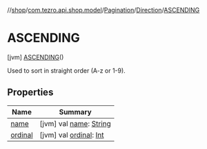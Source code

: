 //[shop](../../../../../index.md)/[com.tezro.api.shop.model](../../../index.md)/[Pagination](../../index.md)/[Direction](../index.md)/[ASCENDING](index.md)



# ASCENDING  
 [jvm] [ASCENDING](index.md)()  


Used to sort in straight order (A-z or 1-9).

   


## Properties  
  
|  Name |  Summary | 
|---|---|
| <a name="com.tezro.api.shop.model/Pagination.Direction.ASCENDING/name/#/PointingToDeclaration/"></a>[name](name.md)| <a name="com.tezro.api.shop.model/Pagination.Direction.ASCENDING/name/#/PointingToDeclaration/"></a> [jvm] val [name](name.md): [String](https://kotlinlang.org/api/latest/jvm/stdlib/kotlin/-string/index.html)   <br>|
| <a name="com.tezro.api.shop.model/Pagination.Direction.ASCENDING/ordinal/#/PointingToDeclaration/"></a>[ordinal](ordinal.md)| <a name="com.tezro.api.shop.model/Pagination.Direction.ASCENDING/ordinal/#/PointingToDeclaration/"></a> [jvm] val [ordinal](ordinal.md): [Int](https://kotlinlang.org/api/latest/jvm/stdlib/kotlin/-int/index.html)   <br>|

